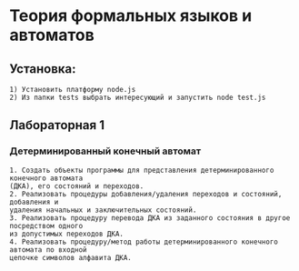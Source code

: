 # Теория формальных языков и автоматов

## Установка:
```
1) Установить платформу node.js
2) Из папки tests выбрать интересующий и запустить node test.js
```

## Лабораторная 1
### Детерминированный конечный автомат
```
1. Создать объекты программы для представления детерминированного конечного автомата
(ДКА), его состояний и переходов.
2. Реализовать процедуры добавления/удаления переходов и состояний, добавления и
удаления начальных и заключительных состояний.
3. Реализовать процедуру перевода ДКА из заданного состояния в другое посредством одного
из допустимых переходов ДКА.
4. Реализовать процедуру/метод работы детерминированного конечного автомата по входной
цепочке символов алфавита ДКА.
```